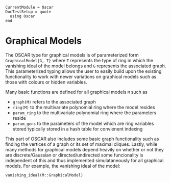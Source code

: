```@meta
CurrentModule = Oscar
DocTestSetup = quote
  using Oscar
end
```

# Graphical Models

The OSCAR type for graphical models is of parameterized form `GraphicalModel{G, T}` where `T` represents the type of ring in which the vanishing ideal of the model belongs and `G` represents the associated graph. This parameterized typing allows the user to easily build upon the existing functionality to work with newer variations on graphical models such as those with colours or hidden variables. 

Many basic functions are defined for all graphical models `M` such as

- `graph(M)` refers to the associated graph
- `ring(M)` to the multivariate polynomial ring where the model resides
- `param_ring` to the multivariate polynomial ring where the parameters reside
- `param_gens` to the parameters of the model which are ring variables stored typically stored in a hash table for convienent indexing

This part of OSCAR also includes some basic graph functionality such as finding the vertices of a graph or its set of maximal cliques. Lastly, while many methods for graphical models depend heavily on whether or not they are discrete/Gaussian or directed/undirected some funcionality is independent of this and thus implemented simulataneously for all graphical models. For example, the vanishing ideal of the model:

```@docs
vanishing_ideal(M::GraphicalModel)
```